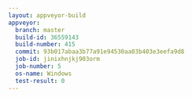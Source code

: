 ```yaml
---
layout: appveyor-build
appveyor:
  branch: master
  build-id: 36559143
  build-number: 415
  commit: 93b017abaa3b77a91e94530aa03b403e3eefa9d8
  job-id: jinixhnjkj903orm
  job-number: 5
  os-name: Windows
  test-result: 0
---
```

